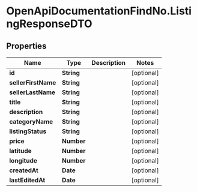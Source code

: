 # OpenApiDocumentationFindNo.ListingResponseDTO

## Properties

Name | Type | Description | Notes
------------ | ------------- | ------------- | -------------
**id** | **String** |  | [optional] 
**sellerFirstName** | **String** |  | [optional] 
**sellerLastName** | **String** |  | [optional] 
**title** | **String** |  | [optional] 
**description** | **String** |  | [optional] 
**categoryName** | **String** |  | [optional] 
**listingStatus** | **String** |  | [optional] 
**price** | **Number** |  | [optional] 
**latitude** | **Number** |  | [optional] 
**longitude** | **Number** |  | [optional] 
**createdAt** | **Date** |  | [optional] 
**lastEditedAt** | **Date** |  | [optional] 


